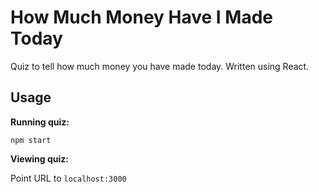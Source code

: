 # How Much Money Have I Made Today

Quiz to tell how much money you have made today. Written using React.

## Usage

**Running quiz:**

    npm start

**Viewing quiz:**

Point URL to `localhost:3000`
